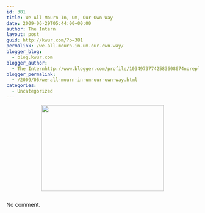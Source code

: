 ```yaml
---
id: 381
title: We All Mourn In, Um, Our Own Way
date: 2009-06-29T05:44:00+00:00
author: The Intern
layout: post
guid: http://kwur.com/?p=381
permalink: /we-all-mourn-in-um-our-own-way/
blogger_blog:
  - blog.kwur.com
blogger_author:
  - The Internhttp://www.blogger.com/profile/10349737742583608674noreply@blogger.com
blogger_permalink:
  - /2009/06/we-all-mourn-in-um-our-own-way.html
categories:
  - Uncategorized
---
```

<div class="pf-content">
  <p>
    <a onblur="try {parent.deselectBloggerImageGracefully();} catch(e) {}" href="http://www.kwur.com/blog/uploaded_images/3662306762_24acdb4386_o-717454.jpg"><img style="display:block; margin:0px auto 10px; text-align:center;cursor:pointer; cursor:hand;width: 320px; height: 226px;" src="http://www.kwur.com/blog/uploaded_images/3662306762_24acdb4386_o-717450.jpg" border="0" alt="" /></a><br />No comment.
  </p>
</div>